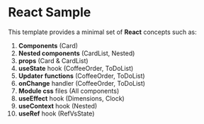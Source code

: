 # React Sample

This template provides a minimal set of **React** concepts such as:
1. **Components** (Card)
2. **Nested components** (CardList, Nested)
3. **props** (Card & CardList)
4. **useState** hook (CoffeeOrder, ToDoList)
5. **Updater functions** (CoffeeOrder, ToDoList)
6. **onChange** handler (CoffeeOrder, ToDoList)
7. **Module css** files (All components)
8. **useEffect** hook (Dimensions, Clock)
9. **useContext** hook (Nested)
10. **useRef** hook (RefVsState)